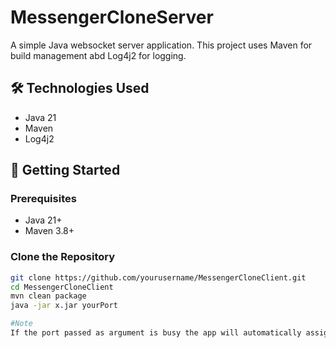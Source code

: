 # MessengerCloneServer

A simple Java websocket server application. This project uses Maven for build management abd Log4j2 for logging.

## 🛠 Technologies Used

- Java 21
- Maven
- Log4j2

## 🚀 Getting Started

### Prerequisites

- Java 21+
- Maven 3.8+

### Clone the Repository

```bash
git clone https://github.com/yourusername/MessengerCloneClient.git
cd MessengerCloneClient
mvn clean package
java -jar x.jar yourPort

#Note
If the port passed as argument is busy the app will automatically assign a free one.
